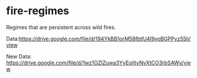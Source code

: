 # fire-regimes

Regimes that are persistent across wild fires.

Data:https://drive.google.com/file/d/194YkBB1orM58fbtfJ4I9voBGPPyz55lj/view

New Data: https://drive.google.com/file/d/1wz1OZIZuwa3YyEojltyNvXtCO3rbSAWy/view
